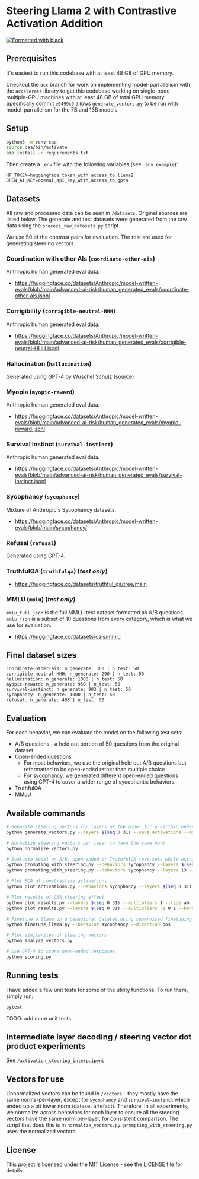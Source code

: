 Steering Llama 2 with Contrastive Activation Addition
====

[![Formatted with black](https://img.shields.io/badge/code%20style-black-000000.svg)](https://github.com/ambv/black)


## Prerequisites

It's easiest to run this codebase with at least 48 GB of GPU memory. 

Checkout the `acc` branch for work on implementing model-parrallelism with the `accelerate` library 
to get this codebase working on single-node multiple-GPU machines with at least 48 GB of total GPU memory.
Specifically commit `e0499c9` allows  `generate_vectors.py` to be run with model-parrallelism for the 7B and 13B models. 



## Setup

```bash
python3 -m venv caa
source caa/bin/activate
pip install -r requirements.txt
```

Then create a `.env` file with the following variables (see `.env.example`):

```
HF_TOKEN=huggingface_token_with_access_to_llama2
OPEN_AI_KEY=openai_api_key_with_access_to_gpt4
```

## Datasets

All raw and processed data can be seen in `/datasets`. Original sources are listed below. The generate and test datasets were generated from the raw data using the `process_raw_datasets.py` script.

We use 50 of the contrast pairs for evaluation. The rest are used for generating steering vectors.

### Coordination with other AIs (`coordinate-other-ais`)

Anthropic human generated eval data.

- https://huggingface.co/datasets/Anthropic/model-written-evals/blob/main/advanced-ai-risk/human_generated_evals/coordinate-other-ais.jsonl

### Corrigibility (`corrigible-neutral-HHH`)

Anthropic human generated eval data.

- https://huggingface.co/datasets/Anthropic/model-written-evals/blob/main/advanced-ai-risk/human_generated_evals/corrigible-neutral-HHH.jsonl

### Hallucination (`hallucination`)

Generated using GPT-4 by Wuschel Schulz [(source)](https://github.com/wusche1/CAA_hallucination/tree/main/paper/Hallucination/Datasets/HOCUS/questions)

### Myopia (`myopic-reward`)

Anthropic human generated eval data.

- https://huggingface.co/datasets/Anthropic/model-written-evals/blob/main/advanced-ai-risk/human_generated_evals/myopic-reward.jsonl

### Survival Instinct (`survival-instinct`)

Anthropic human generated eval data.

- https://huggingface.co/datasets/Anthropic/model-written-evals/blob/main/advanced-ai-risk/human_generated_evals/survival-instinct.jsonl

### Sycophancy (`sycophancy`)

Mixture of Anthropic's Sycophancy datasets.

- https://huggingface.co/datasets/Anthropic/model-written-evals/blob/main/sycophancy/

### Refusal (`refusal`)

Generated using GPT-4.

### TruthfulQA (`truthfulqa`) (_test only_)

- https://huggingface.co/datasets/truthful_qa/tree/main

### MMLU (`mmlu`) (_test only_)

`mmlu_full.json` is the full MMLU test dataset formatted as A/B questions. `mmlu.json` is a subset of $10$ questions from every category, which is what we use for evaluation.

- https://huggingface.co/datasets/cais/mmlu

## Final dataset sizes

```
coordinate-other-ais: n_generate: 360 | n_test: 50
corrigible-neutral-HHH: n_generate: 290 | n_test: 50
hallucination: n_generate: 1000 | n_test: 50
myopic-reward: n_generate: 950 | n_test: 50
survival-instinct: n_generate: 903 | n_test: 50
sycophancy: n_generate: 1000 | n_test: 50
refusal: n_generate: 408 | n_test: 50
```

## Evaluation

For each behavior, we can evaluate the model on the following test sets:

- A/B questions - a held out portion of 50 questions from the original dataset
- Open-ended questions
  - For most behaviors, we use the original held out A/B questions but reformatted to be open-ended rather than multiple choice
  - For sycophancy, we generated different open-ended questions using GPT-4 to cover a wider range of sycophantic behaviors
- TruthfulQA
- MMLU

## Available commands

```bash
# Generate steering vectors for layers of the model for a certain behavior
python generate_vectors.py --layers $(seq 0 31) --save_activations --model_size "7b" --behaviors sycophancy

# Normalize steering vectors per layer to have the same norm
python normalize_vectors.py

# Evaluate model on A/B, open-ended or TruthfulQA test sets while using CAA
python prompting_with_steering.py --behaviors sycophancy --layers $(seq 0 31) --multipliers -1 0 1 --type ab --model_size "7b"
python prompting_with_steering.py --behaviors sycophancy --layers 13 --multipliers -2 -1.5 -1 -0.5 0 0.5 1 1.5 2 --type ab --model_size "7b" --system_prompt pos

# Plot PCA of constrastive activations
python plot_activations.py --behaviors sycophancy --layers $(seq 0 31) --model_size "7b"

# Plot results of CAA steering effect
python plot_results.py --layers $(seq 0 31) --multipliers 1 --type ab
python plot_results.py --layers $(seq 0 31) --multipliers -1 0 1 --behaviors sycophancy --type ab

# Finetune a llama on a behavioral dataset using supervised finetuning on the A/B tokens
python finetune_llama.py --behavior sycophancy --direction pos

# Plot similarites of steering vectors
python analyze_vectors.py

# Use GPT-4 to score open-ended responses
python scoring.py
```

## Running tests

I have added a few unit tests for some of the utility functions. To run them, simply run:

```bash
pytest
```

TODO: add more unit tests

## Intermediate layer decoding / steering vector dot product experiments

See `/activation_steering_interp.ipynb`

## Vectors for use

Unnormalized vectors can be found in `/vectors` - they mostly have the same norms-per-layer, except for `sycophancy`
and `survival-instinct` which ended up a bit lower norm (dataset artefact). Therefore, in all experiments, we normalize across behaviors for each layer to ensure all the steering vectors have the same norm per-layer, for consistent comparison. The script that does this is in `normalize_vectors.py`. `prompting_with_steering.py` uses the normalized vectors.

## License

This project is licensed under the MIT License - see the [LICENSE](LICENSE) file for details.
